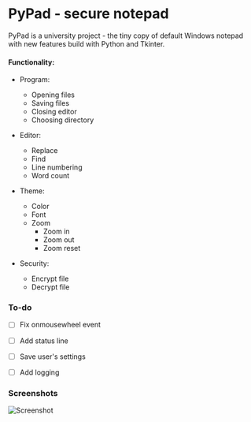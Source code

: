 # PyPad - secure notepad

PyPad is a university project - the tiny copy of default Windows notepad with new features build with Python and Tkinter.

#### Functionality:

 - Program:

   + Opening files
   + Saving files
   + Closing editor
   + Choosing directory

 - Editor:
  
   + Replace
   + Find
   + Line numbering
   + Word count

 - Theme:

   + Color
   + Font
   + Zoom
     + Zoom in
     + Zoom out
     + Zoom reset

 - Security:
   
   + Encrypt file
   + Decrypt file


### To-do

- [ ] Fix onmousewheel event
- [ ] Add status line
- [ ] Save user's settings
- [ ] Add logging


### Screenshots

![Screenshot](https://imgur.com/vqfDi6j.jpg)